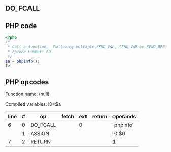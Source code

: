DO\_FCALL
---------

PHP code
--------

``` php
<?php
/*
 * Call a function.  Following multiple SEND_VAL, SEND_VAR or SEND_REF.
 * opcode number: 60
 */
$a = phpinfo();
?>
```

PHP opcodes
-----------

Function name: (null)

Compiled variables: !0=$a

| line | \#  | op        | fetch | ext | return | operands  |
|------|-----|-----------|-------|-----|--------|-----------|
| 6    | 0   | DO\_FCALL |       | 0   |        | 'phpinfo' |
|      | 1   | ASSIGN    |       |     |        | !0,$0     |
| 7    | 2   | RETURN    |       |     |        | 1         |
